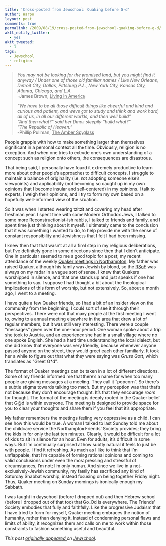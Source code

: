 ```yaml
---
title: 'Cross-posted from Jewschool: Quaking before G-d'
author: Harpo
layout: post
comments: true
permalink: /2009/08/19/cross-posted-from-jewschool-quaking-before-g-d/
aktt_notify_twitter:
  - yes
aktt_tweeted:
  - 1
tags:
  - Jewschool
  - religion
---
```

> *You may not be looking for the promised land, but you might find it anyway / Under one of those old familiar names / Like New Orleans, Detroit City, Dallas, Pittsburg P.A., New York City, Kansas City, Atlanta, Chicago, and L.A.*  
> -James Brown, <span style="text-decoration: underline;"> Living in America</span>
> 
> *&#8220;We have to be all those difficult things like cheerful and kind and curious and patient, and weve got to study and think and work hard, all of us, in all our different worlds, and then well build&#8221;  
> &#8220;And then what?&#8221; said her Dmon sleepily &#8220;build what?&#8221;  
> &#8220;The Republic of Heaven.&#8221;*   
> -Phillip Pullman, <span style="text-decoration: underline;">The Amber Spyglass</span>

People grapple with how to make something larger than themselves significant in a personal context all the time. Obviously, religion is no exception. And when one tries to extrude one&#8217;s own understanding of a concept such as religion onto others, the consequences are disastrous.

That being said, I personally have found it extremely productive to learn more about other people&#8217;s approaches to difficult concepts. I struggle to maintain a balance of originality (i.e. not adopting someone else&#8217;s viewpoints) and applicability (not becoming so caught up in my own opinions that I become insular and self-centered) in my opinions. I talk to experts, I weigh their opinions, and I try to form my own based on a hopefully well-informed view of the situation.

So it was when I started wearing tzitzit and covering my head after freshman year. I spent time with some Modern Orthodox Jews, I talked to some more Reconstructionist-ish rabbis, I talked to friends and family, and I spent time just thinking about it myself. I ultimately came to the conclusion that it was something I wanted to do, to help provide me with the sense of constant responsibility and Jewishness that I felt I had been missing.

I knew then that that wasn&#8217;t at all a final step in my religious deliberations, but I&#8217;ve definitely gone in some directions since then that I didn&#8217;t anticipate. One in particular seemed to me a good topic for a post; my recent attendance of the weekly <a href="http://northampton.quaker.org/" target="_blank">Quaker meetings in Northampton</a>. My father was raised Quaker, although his family was Jewish by blood, so the <a href="http://en.wikipedia.org/wiki/RSoF" target="_blank">RSoF</a> was always on my radar in a vague sort of sense. I knew that Quakers worshipped in silence, and that one stands up and just speaks if one has something to say. I suppose I had thought a bit about the theological implications of this form of worship, but not extensively. So, about a month ago, I went to a meeting.

I have quite a few Quaker friends, so I had a bit of an insider view on the community from the beginning; I could sort of see it through their perspectives. There were not that many people at the first meeting I went to, owing to a annual meeting elsewhere in the area that drew a lot of regular members, but it was still very interesting. There were a couple &#8220;messages&#8221; given over the one-hour period. One woman spoke about a trip she took to Austria, and an experience she had in a small village where no one spoke English. She had a hard time understanding the local dialect, but she did know that everyone was very friendly, because whenever anyone passed anyone on the street, they would greet each other familiarly. It took her a while to figure out that what they were saying was *Gruss Gott*, which translates as &#8220;Greet G*d&#8221;.

The format of Quaker meetings can be taken in a lot of different directions. Some of my friends informed me that there&#8217;s a name for when too many people are giving messages at a meeting. They call it &#8220;popcorn&#8221;. So there&#8217;s a subtle stigma towards talking too much. But my perception was that that&#8217;s not because they don&#8217;t encourage thought. It&#8217;s that they encourage *room* for thought. The format of the meeting is deeply rooted in the Quaker belief that G@d is within everyone. The meeting is designed to provide space for you to clear your thoughts and share them if you feel that it&#8217;s appropriate.

My father remembers the meetings feeling very oppressive as a child. I can see how this would be true. A woman I talked to last Sunday told me about the childcare service the Northampton Friends&#8217; Society provides; they bring the kids in for only the last ten minutes. Clearly, it would be difficult for a lot of kids to sit in silence for an hour. Even for adults, it&#8217;s difficult in some ways. But I&#8217;m continually surprised at how subtly natural it feels to just be with people. I find it refreshing. As much as I like to think that I&#8217;m unflappable, that I&#8217;m capable of forming rational opinions and coming to valid conclusions under even the most pressing and stressful of circumstances, I&#8217;m not; I&#8217;m only human. And since we live in a not-exclusively-Jewish community, my family has sacrificed any kind of Saturday Shabbat worship, instead focusing on being together Friday night. Thus, Quaker meeting on Sunday mornings is ironically enough my Sabbath.

I was taught in dayschool (before I dropped out) and then Hebrew school (before I dropped out of that too) that Go_Od is everywhere. The Friends&#8217; Society embodies that fully and faithfully. Like the progressive Judaism that I have tried to form for myself, Quaker meeting embraces the notion of humanity, rather than denying it. Instead of condemning personal flaws and limits of ability, it recognizes them and calls on me to work within those constraints to fashion something useful and beautiful.

*This post <a href="http://jewschool.com/2009/08/18/17508/quaking-before-g-d" target="_blank">originally appeared </a>on <a href="http://jewschool.com" target="_blank">Jewschool</a>.*